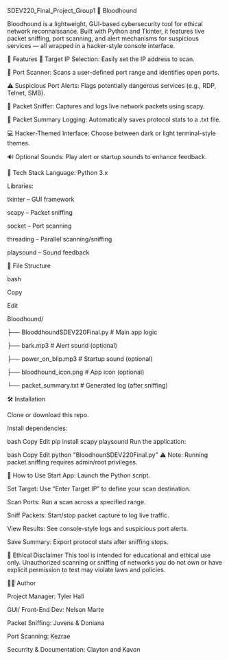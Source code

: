 SDEV220_Final_Project_Group1
🐾 Bloodhound

Bloodhound is a lightweight, GUI-based cybersecurity tool for ethical network reconnaissance. Built with Python and Tkinter, it features live packet sniffing, port scanning, and alert mechanisms for suspicious services — all wrapped in a hacker-style console interface.

🚀 Features
🎯 Target IP Selection: Easily set the IP address to scan.

📡 Port Scanner: Scans a user-defined port range and identifies open ports.

⚠️ Suspicious Port Alerts: Flags potentially dangerous services (e.g., RDP, Telnet, SMB).

📶 Packet Sniffer: Captures and logs live network packets using scapy.

📝 Packet Summary Logging: Automatically saves protocol stats to a .txt file.

💻 Hacker-Themed Interface: Choose between dark or light terminal-style themes.

🔊 Optional Sounds: Play alert or startup sounds to enhance feedback.

🧰 Tech Stack
Language: Python 3.x

Libraries:

tkinter – GUI framework

scapy – Packet sniffing

socket – Port scanning

threading – Parallel scanning/sniffing

playsound – Sound feedback

📂 File Structure

bash

Copy

Edit

Bloodhound/

├── BlooddhoundSDEV220Final.py       # Main app logic

├── bark.mp3                       # Alert sound (optional)

├── power_on_blip.mp3             # Startup sound (optional)

├── bloodhound_icon.png           # App icon (optional)

└── packet_summary.txt            # Generated log (after sniffing)

🛠️ Installation

Clone or download this repo.

Install dependencies:

bash
Copy
Edit
pip install scapy playsound
Run the application:

bash
Copy
Edit
python "BloodhounSDEV220Final.py"
⚠️ Note: Running packet sniffing requires admin/root privileges.

🧪 How to Use
Start App: Launch the Python script.

Set Target: Use “Enter Target IP” to define your scan destination.

Scan Ports: Run a scan across a specified range.

Sniff Packets: Start/stop packet capture to log live traffic.

View Results: See console-style logs and suspicious port alerts.

Save Summary: Export protocol stats after sniffing stops.

🔐 Ethical Disclaimer
This tool is intended for educational and ethical use only. Unauthorized scanning or sniffing of networks you do not own or have explicit permission to test may violate laws and policies.

👩‍💻 Author

Project Manager: Tyler Hall

GUI/ Front-End Dev: Nelson Marte

Packet Sniffing: Juvens & Doniana 

Port Scanning: Kezrae

Securrity & Documentation: Clayton and Kavon

